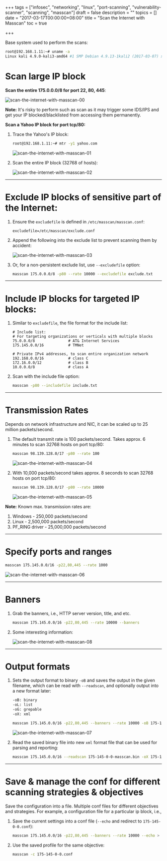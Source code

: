 +++
tags = ["infosec", "networking", "linux", "port-scanning", "vulnerability-scanner", "scanning", "masscan"]
draft = false
description = ""
topics = []
date = "2017-03-17T00:00:00+08:00"
title = "Scan the Internet with Masscan"
toc = true

+++

Base system used to perform the scans:
```bash
root@192.168.1.11:~# uname -a
Linux kali 4.9.0-kali3-amd64 #1 SMP Debian 4.9.13-1kali2 (2017-03-07) x86_64 GNU/Linux
```


# Scan large IP block

**Scan the entire 175.0.0.0/8 for port 22, 80, 445**:

![scan-the-internet-with-masscan-00](/img/scan-the-internet-with-masscan-00.png)

**Note:** It's risky to perform such as scan as it may trigger some IDS/IPS and get your IP blocked/blacklisted from accessing them permanently.


**Scan a Yahoo IP block for port tcp/80:**

1. Trace the Yahoo's IP block:

    ```bash
    root@192.168.1.11:~# mtr -y1 yahoo.com
    ```

    ![scan-the-internet-with-masscan-01](/img/scan-the-internet-with-masscan-01.png)

2. Scan the entire IP block (32768 of hosts):

    ![scan-the-internet-with-masscan-02](/img/scan-the-internet-with-masscan-02.png)


---
# Exclude IP blocks of sensitive part of the Internet:

1. Ensure the `excludefile` is defined in `/etc/masscan/masscan.conf`:

    ```
    excludefile=/etc/masscan/exclude.conf
    ```

2. Append the following into the exclude list to prevent scanning them by accident:

    ![scan-the-internet-with-masscan-03](/img/scan-the-internet-with-masscan-03.png)

3. Or, for a non-persistent exclude list, use `--excludefile` option: 

    ```bash
    masscan 175.0.0.0/8 -p80 --rate 10000 --excludefile exclude.txt
    ```


---
# Include IP blocks for targeted IP blocks:

1. Similar to `excludefile`, the file format for the include list:

    ```
    # Include list:
    # For targeting organizations or verticals with multiple blocks
    75.0.0.0/8               # AT& Internet Services
    175.145.0.0/16           # TMNet
    
    # Private IPv4 addresses, to scan entire organization network
    192.168.0.0/16           # class C
    172.16.0.0/12            # class B
    10.0.0.0/8               # class A
    ```

2. Scan with the include file option:

    ```bash
    masscan -p80 --includefile include.txt
    ```



---
# Transmission Rates

Depends on network infrastructure and NIC, it can be scaled up to 25 million packets/second.

1. The default transmit rate is 100 packets/second. Takes approx. 6 minutes to scan 32768 hosts on port tcp/80:

    ```bash
    masscan 98.139.128.0/17 -p80 --rate 100
    ```

    ![scan-the-internet-with-masscan-04](/img/scan-the-internet-with-masscan-04.png)



2. With 10,000 packets/second takes approx. 8 seconds to scan 32768 hosts on port tcp/80:

    ```bash
    masscan 98.139.128.0/17 -p80 --rate 10000
    ```

    ![scan-the-internet-with-masscan-05](/img/scan-the-internet-with-masscan-05.png)


**Note:** Known max. transmission rates are:

1. Windows - 250,000 packets/second
2. Linux - 2,500,000 packets/second
3. PF\_RING driver - 25,000,000 packets/second



---
# Specify ports and ranges

```bash
masscan 175.145.0.0/16 -p22,80,445 --rate 1000
```

![scan-the-internet-with-masscan-06](/img/scan-the-internet-with-masscan-06.png)



---
# Banners

1. Grab the banners, i.e., HTTP server version, title, and etc.

    ```bash
    masscan 175.145.0.0/16 -p22,80,445 --rate 10000 --banners
    ```

2. Some interesting information:

    ![scan-the-internet-with-masscan-08](/img/scan-the-internet-with-masscan-08.png)


---
# Output formats

1. Sets the output format to binary `-oB` and saves the output in the given filename, which can be read with `--readscan`, and optionally output into a new format later:

    ```bash
    -oB: binary
    -oL: list
    -oG: grepable
    -oX: xml

    masscan 175.145.0.0/16 -p22,80,445 --banners --rate 10000 -oB 175-145-0-0-masscan.bin
    ```

    ![scan-the-internet-with-masscan-07](/img/scan-the-internet-with-masscan-07.png)


2. Read the saved binary file into new `xml` format file that can be used for parsing and reporting:

    ```bash
    masscan 175.145.0.0/16 --readscan 175-145-0-0-masscan.bin -oX 175-145-0-0-masscan.xml
    ```

---
# Save &amp; manage the conf for different scanning strategies &amp; objectives

Save the configuration into a file. Multiple conf files for different objectives and strategies. For example, a configuration file for a particular ip block, i.e.,

1. Save the current settings into a conf file (`--echo` and redirect to `175-145-0-0.conf`):

    ```bash
    masscan 175.145.0.0/16 -p22,80,445 --banners --rate 10000 --echo > 175-145-0-0.conf
    ```

2. Use the saved profile for the same objective:

    ```bash
    masscan -c 175-145-0-0.conf
    ```
